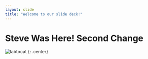 ```yaml
---
layout: slide
title: "Welcome to our slide deck!"
---
```


# Steve Was Here! Second Change

![labtocat](https://octodex.github.com/images/labtocat.png)
{: .center}
